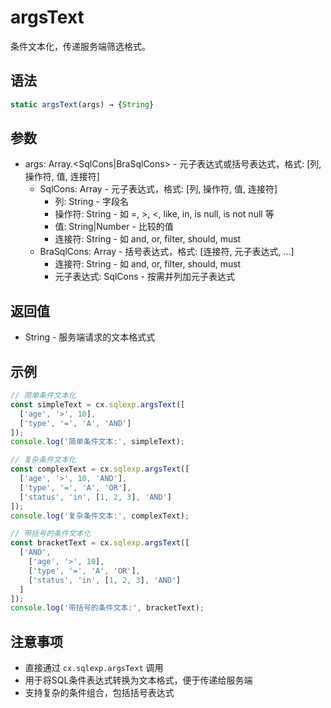 # argsText

条件文本化，传递服务端筛选格式。

## 语法

```javascript
static argsText(args) → {String}
```

## 参数

- args: Array.<SqlCons|BraSqlCons> - 元子表达式或括号表达式，格式: [列, 操作符, 值, 连接符]
  - SqlCons: Array - 元子表达式，格式: [列, 操作符, 值, 连接符]
    - 列: String - 字段名
    - 操作符: String - 如 =, >, <, like, in, is null, is not null 等
    - 值: String|Number - 比较的值
    - 连接符: String - 如 and, or, filter, should, must
  - BraSqlCons: Array - 括号表达式，格式: [连接符, 元子表达式, ...]
    - 连接符: String - 如 and, or, filter, should, must
    - 元子表达式: SqlCons - 按需并列加元子表达式

## 返回值

- String - 服务端请求的文本格式式

## 示例

```javascript
// 简单条件文本化
const simpleText = cx.sqlexp.argsText([
  ['age', '>', 10],
  ['type', '=', 'A', 'AND']
]);
console.log('简单条件文本:', simpleText);

// 复杂条件文本化
const complexText = cx.sqlexp.argsText([
  ['age', '>', 10, 'AND'],
  ['type', '=', 'A', 'OR'],
  ['status', 'in', [1, 2, 3], 'AND']
]);
console.log('复杂条件文本:', complexText);

// 带括号的条件文本化
const bracketText = cx.sqlexp.argsText([
  ['AND',
    ['age', '>', 10],
    ['type', '=', 'A', 'OR'],
    ['status', 'in', [1, 2, 3], 'AND']
  ]
]);
console.log('带括号的条件文本:', bracketText);
```

## 注意事项

- 直接通过 `cx.sqlexp.argsText` 调用
- 用于将SQL条件表达式转换为文本格式，便于传递给服务端
- 支持复杂的条件组合，包括括号表达式
  